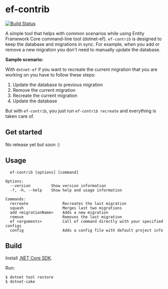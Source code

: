 # ef-contrib

[![Build Status](https://dev.azure.com/ctyar/ef-contrib/_apis/build/status/ctyar.ef-contrib?branchName=master)](https://dev.azure.com/ctyar/ef-contrib/_build/latest?definitionId=3&branchName=master)

A simple tool that helps with common scenarios while using Entity Framework Core command-line tool (dotnet-ef). `ef-contrib` is designed to keep the database and migrations in sync.
For example, when you add or remove a new migration you don't need to manually update the database.

__Sample scenario:__

With `dotnet-ef` if you want to recreate the current migration that you are working on you have to follow these steps:

1. Update the database to previous migration
2. Remove the current migration
3. Recreate the current migration
4. Update the database

But with `ef-contrib`, you just run `ef-contrib recreate` and everything is taken care of.

## Get started
No release yet but soon :)

## Usage

```
  ef-contrib [options] [command]

Options:
  --version         Show version information
  -?, -h, --help    Show help and usage information

Commands:
  recreate               Recreates the last migration
  squash                 Merges last two migrations
  add <migrationName>    Adds a new migration
  remove                 Removes the last migration
  ef <arguments>         Call ef command directly with your specified configs
  config                 Adds a config file with default project info
```

## Build
Install [.NET Core SDK](https://get.dot.net/).

Run:
```
$ dotnet tool restore
$ dotnet-cake
```
